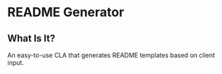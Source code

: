 # README Generator

## What Is It?

An easy-to-use CLA that generates README templates based on client input.
